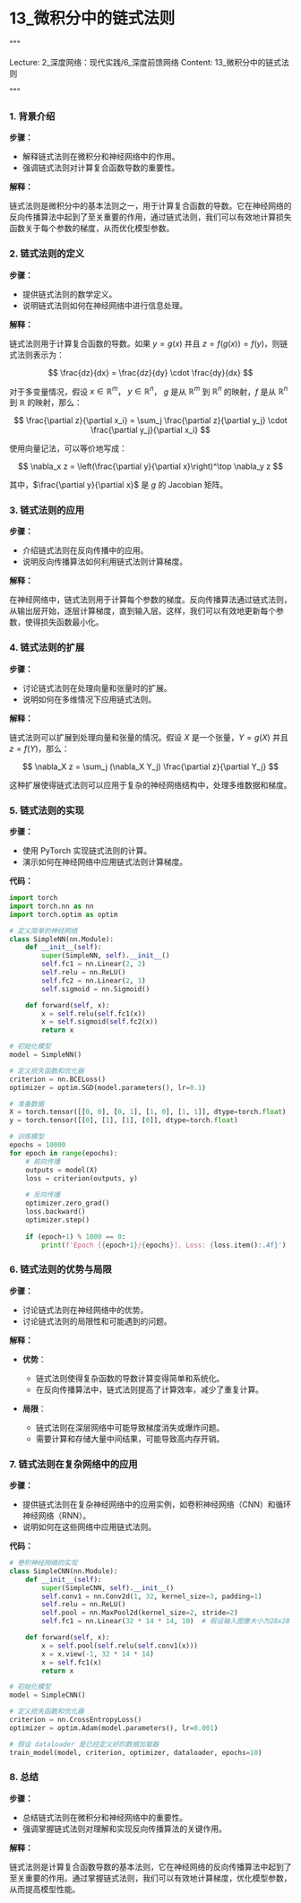 # 13_微积分中的链式法则


"""

Lecture: 2_深度网络：现代实践/6_深度前馈网络
Content: 13_微积分中的链式法则

"""


### 1. 背景介绍
**步骤：**

- 解释链式法则在微积分和神经网络中的作用。
- 强调链式法则对计算复合函数导数的重要性。

**解释：**

链式法则是微积分中的基本法则之一，用于计算复合函数的导数。它在神经网络的反向传播算法中起到了至关重要的作用，通过链式法则，我们可以有效地计算损失函数关于每个参数的梯度，从而优化模型参数。

### 2. 链式法则的定义
**步骤：**

- 提供链式法则的数学定义。
- 说明链式法则如何在神经网络中进行信息处理。

**解释：**

链式法则用于计算复合函数的导数。如果 $y = g(x)$ 并且 $z = f(g(x)) = f(y)$，则链式法则表示为：

$$ \frac{dz}{dx} = \frac{dz}{dy} \cdot \frac{dy}{dx} $$

对于多变量情况，假设 $x \in \mathbb{R}^m$， $y \in \mathbb{R}^n$， $g$ 是从 $\mathbb{R}^m$ 到 $\mathbb{R}^n$ 的映射，$f$ 是从 $\mathbb{R}^n$ 到 $\mathbb{R}$ 的映射，那么：

$$ \frac{\partial z}{\partial x_i} = \sum_j \frac{\partial z}{\partial y_j} \cdot \frac{\partial y_j}{\partial x_i} $$

使用向量记法，可以等价地写成：

$$ \nabla_x z = \left(\frac{\partial y}{\partial x}\right)^\top \nabla_y z $$

其中，$\frac{\partial y}{\partial x}$ 是 $g$ 的 Jacobian 矩阵。

### 3. 链式法则的应用
**步骤：**

- 介绍链式法则在反向传播中的应用。
- 说明反向传播算法如何利用链式法则计算梯度。

**解释：**

在神经网络中，链式法则用于计算每个参数的梯度。反向传播算法通过链式法则，从输出层开始，逐层计算梯度，直到输入层。这样，我们可以有效地更新每个参数，使得损失函数最小化。

### 4. 链式法则的扩展
**步骤：**

- 讨论链式法则在处理向量和张量时的扩展。
- 说明如何在多维情况下应用链式法则。

**解释：**

链式法则可以扩展到处理向量和张量的情况。假设 $X$ 是一个张量，$Y = g(X)$ 并且 $z = f(Y)$，那么：

$$ \nabla_X z = \sum_j (\nabla_X Y_j) \frac{\partial z}{\partial Y_j} $$

这种扩展使得链式法则可以应用于复杂的神经网络结构中，处理多维数据和梯度。

### 5. 链式法则的实现
**步骤：**

- 使用 PyTorch 实现链式法则的计算。
- 演示如何在神经网络中应用链式法则计算梯度。

**代码：**

```python
import torch
import torch.nn as nn
import torch.optim as optim

# 定义简单的神经网络
class SimpleNN(nn.Module):
    def __init__(self):
        super(SimpleNN, self).__init__()
        self.fc1 = nn.Linear(2, 2)
        self.relu = nn.ReLU()
        self.fc2 = nn.Linear(2, 1)
        self.sigmoid = nn.Sigmoid()

    def forward(self, x):
        x = self.relu(self.fc1(x))
        x = self.sigmoid(self.fc2(x))
        return x

# 初始化模型
model = SimpleNN()

# 定义损失函数和优化器
criterion = nn.BCELoss()
optimizer = optim.SGD(model.parameters(), lr=0.1)

# 准备数据
X = torch.tensor([[0, 0], [0, 1], [1, 0], [1, 1]], dtype=torch.float)
y = torch.tensor([[0], [1], [1], [0]], dtype=torch.float)

# 训练模型
epochs = 10000
for epoch in range(epochs):
    # 前向传播
    outputs = model(X)
    loss = criterion(outputs, y)
    
    # 反向传播
    optimizer.zero_grad()
    loss.backward()
    optimizer.step()
    
    if (epoch+1) % 1000 == 0:
        print(f'Epoch [{epoch+1}/{epochs}], Loss: {loss.item():.4f}')
```

### 6. 链式法则的优势与局限
**步骤：**

- 讨论链式法则在神经网络中的优势。
- 讨论链式法则的局限性和可能遇到的问题。

**解释：**

- **优势**：
  - 链式法则使得复杂函数的导数计算变得简单和系统化。
  - 在反向传播算法中，链式法则提高了计算效率，减少了重复计算。

- **局限**：
  - 链式法则在深层网络中可能导致梯度消失或爆炸问题。
  - 需要计算和存储大量中间结果，可能导致高内存开销。

### 7. 链式法则在复杂网络中的应用
**步骤：**

- 提供链式法则在复杂神经网络中的应用实例，如卷积神经网络（CNN）和循环神经网络（RNN）。
- 说明如何在这些网络中应用链式法则。

**代码：**

```python
# 卷积神经网络的实现
class SimpleCNN(nn.Module):
    def __init__(self):
        super(SimpleCNN, self).__init__()
        self.conv1 = nn.Conv2d(1, 32, kernel_size=3, padding=1)
        self.relu = nn.ReLU()
        self.pool = nn.MaxPool2d(kernel_size=2, stride=2)
        self.fc1 = nn.Linear(32 * 14 * 14, 10)  # 假设输入图像大小为28x28

    def forward(self, x):
        x = self.pool(self.relu(self.conv1(x)))
        x = x.view(-1, 32 * 14 * 14)
        x = self.fc1(x)
        return x

# 初始化模型
model = SimpleCNN()

# 定义损失函数和优化器
criterion = nn.CrossEntropyLoss()
optimizer = optim.Adam(model.parameters(), lr=0.001)

# 假设 dataloader 是已经定义好的数据加载器
train_model(model, criterion, optimizer, dataloader, epochs=10)
```

### 8. 总结
**步骤：**

- 总结链式法则在微积分和神经网络中的重要性。
- 强调掌握链式法则对理解和实现反向传播算法的关键作用。

**解释：**

链式法则是计算复合函数导数的基本法则，它在神经网络的反向传播算法中起到了至关重要的作用。通过掌握链式法则，我们可以有效地计算梯度，优化模型参数，从而提高模型性能。